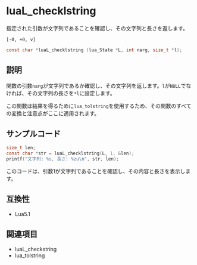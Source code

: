 # luaL_checklstring

指定された引数が文字列であることを確認し、その文字列と長さを返します。

`[-0, +0, v]`

```c
const char *luaL_checklstring (lua_State *L, int narg, size_t *l);
```

## 説明

関数の引数`narg`が文字列であるか確認し、その文字列を返します。`l`が`NULL`でなければ、その文字列の長さを`*l`に設定します。

この関数は結果を得るために`lua_tolstring`を使用するため、その関数のすべての変換と注意点がここに適用されます。

## サンプルコード

```c
size_t len;
const char *str = luaL_checklstring(L, 1, &len);
printf("文字列: %s, 長さ: %zu\n", str, len);
```

このコードは、引数1が文字列であることを確認し、その内容と長さを表示します。

## 互換性

- Lua5.1

## 関連項目

- luaL_checkstring
- lua_tolstring